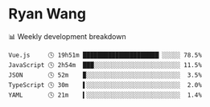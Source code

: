 # Ryan Wang

 <!-- waka-box start -->
📊 Weekly development breakdown
```text
Vue.js     🕓 19h51m █████████████████████▏░░░░░ 78.5%
JavaScript 🕓 2h54m  ███░░░░░░░░░░░░░░░░░░░░░░░░ 11.5%
JSON       🕓 52m    ▉░░░░░░░░░░░░░░░░░░░░░░░░░░  3.5%
TypeScript 🕓 30m    ▌░░░░░░░░░░░░░░░░░░░░░░░░░░  2.0%
YAML       🕓 21m    ▍░░░░░░░░░░░░░░░░░░░░░░░░░░  1.4%
```
<!-- Powered by https://github.com/YouEclipse/waka-box-go . -->
<!-- waka-box end -->